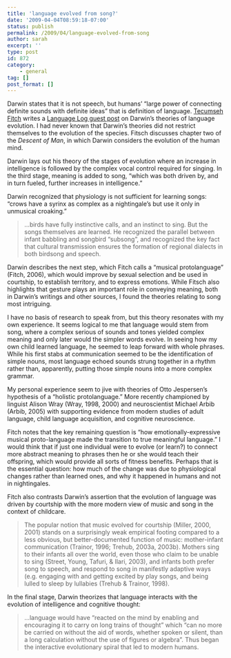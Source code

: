 ```yaml
---
title: 'language evolved from song?'
date: '2009-04-04T08:59:18-07:00'
status: publish
permalink: /2009/04/language-evolved-from-song
author: sarah
excerpt: ''
type: post
id: 872
category:
    - general
tag: []
post_format: []
---
```

Darwin states that it is not speech, but humans’ “large power of connecting definite sounds with definite ideas” that is definition of language. [Tecumseh Fitch](http://www.st-andrews.ac.uk/~wtsf/) writes a [Language Log guest post](http://languagelog.ldc.upenn.edu/nll/?p=1136) on Darwin’s theories of language evolution. I had never known that Darwin’s theories did not restrict themselves to the evolution of the species. Fitsch discusses chapter two of the *Descent of Man*, in which Darwin considers the evolution of the human mind.

Darwin lays out his theory of the stages of evolution where an increase in intelligence is followed by the complex vocal control required for singing. In the third stage, meaning is added to song, “which was both driven by, and in turn fueled, further increases in intelligence.”

Darwin recognized that physiology is not sufficient for learning songs: “crows have a syrinx as complex as a nightingale’s but use it only in unmusical croaking.”

> …birds have fully instinctive calls, and an instinct to sing. But the songs themselves are learned. He recognized the parallel between infant babbling and songbird “subsong”, and recognized the key fact that cultural transmission ensures the formation of regional dialects in both birdsong and speech.

Darwin describes the next step, which Fitch calls a “musical protolanguage” (Fitch, 2006), which would improve by sexual selection and be used in courtship, to establish territory, and to express emotions. While Fitsch also highlights that gesture plays an important role in conveying meaning, both in Darwin’s writings and other sources, I found the theories relating to song most intriguing.

I have no basis of research to speak from, but this theory resonates with my own experience. It seems logical to me that language would stem from song, where a complex serious of sounds and tones yielded complex meaning and only later would the simpler words evolve. In seeing how my own child learned language, he seemed to leap forward with whole phrases. While his first stabs at communication seemed to be the identification of simple nouns, most language echoed sounds strung together in a rhythm rather than, apparently, putting those simple nouns into a more complex grammar.

My personal experience seem to jive with theories of Otto Jespersen’s hypothesis of a “holistic protolanguage.” More recently championed by linguist Alison Wray (Wray, 1998, 2000) and neuroscientist Michael Arbib (Arbib, 2005) with supporting evidence from modern studies of adult language, child language acquisition, and cognitive neuroscience.

Fitch notes that the key remaining question is “how emotionally-expressive musical proto-language made the transition to true meaningful language.” I would think that if just one individual were to evolve (or learn?) to connect more abstract meaning to phrases then he or she would teach their offspring, which would provide all sorts of fitness benefits. Perhaps that is the essential question: how much of the change was due to physiological changes rather than learned ones, and why it happened in humans and not in nightingales.

Fitch also contrasts Darwin’s assertion that the evolution of language was driven by courtship with the more modern view of music and song in the context of childcare.

> The popular notion that music evolved for courtship (Miller, 2000, 2001) stands on a surprisingly weak empirical footing compared to a less obvious, but better-documented function of music: mother-infant communication (Trainor, 1996; Trehub, 2003a, 2003b). Mothers sing to their infants all over the world, even those who claim to be unable to sing (Street, Young, Tafuri, &amp; Ilari, 2003), and infants both prefer song to speech, and respond to song in manifestly adaptive ways (e.g. engaging with and getting excited by play songs, and being lulled to sleep by lullabies (Trehub &amp; Trainor, 1998).

In the final stage, Darwin theorizes that language interacts with the evolution of intelligence and cognitive thought:

> …language would have “reacted on the mind by enabling and encouraging it to carry on long trains of thought” which “can no more be carried on without the aid of words, whether spoken or silent, than a long calculation without the use of figures or algebra”. Thus began the interactive evolutionary spiral that led to modern humans.